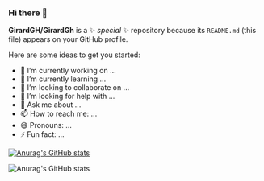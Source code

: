 ### Hi there 👋


**GirardGH/GirardGh** is a ✨ _special_ ✨ repository because its `README.md` (this file) appears on your GitHub profile.

Here are some ideas to get you started:

- 🔭 I’m currently working on ...
- 🌱 I’m currently learning ...
- 👯 I’m looking to collaborate on ...
- 🤔 I’m looking for help with ...
- 💬 Ask me about ...
- 📫 How to reach me: ...
- 😄 Pronouns: ...
- ⚡ Fun fact: ...


[![Anurag's GitHub stats](https://github-readme-stats.vercel.app/api?username=GirardGh)](https://github.com/anuraghazra/github-readme-stats)

![Anurag's GitHub stats](https://github-readme-stats.vercel.app/api?username=GirardGh&theme=nightowl&show_icons=true)
